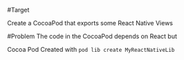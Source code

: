 #Target

Create a CocoaPod that exports some React Native Views

#Problem
The code in the CocoaPod depends on React but  

Cocoa Pod Created with `pod lib create MyReactNativeLib`